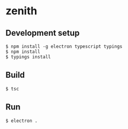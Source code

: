 # zenith

## Development setup

```
$ npm install -g electron typescript typings
$ npm install
$ typings install
```

## Build

```
$ tsc
```

## Run

```
$ electron .
```
